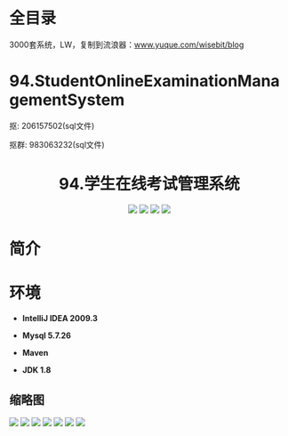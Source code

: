 # 全目录

3000套系统，LW，复制到流浪器：www.yuque.com/wisebit/blog

# 94.StudentOnlineExaminationManagementSystem

<p>抠: 206157502(sql文件)</p>
<p>抠群: 983063232(sql文件)</p>

<p><h1 align="center">94.学生在线考试管理系统</h1></p>

<p align="center">
	<img src="https://img.shields.io/badge/jdk-1.8-orange.svg"/>
    <img src="https://img.shields.io/badge/spring-5.x-lightgrey.svg"/>
    <img src="https://img.shields.io/badge/struts2-3.x-blue.svg"/>
    <img src="https://img.shields.io/badge/hibernate-3.x-blue.svg"/>
</p>

# 简介
>
# 环境

- <b>IntelliJ IDEA 2009.3</b>

- <b>Mysql 5.7.26</b>

- <b>Maven</b>

- <b>JDK 1.8</b>



## 缩略图

![](https://bitwise.oss-cn-heyuan.aliyuncs.com/2024/9/10/5a30daec-6363-43c1-b271-71fe26eea8c3.png)
![](https://bitwise.oss-cn-heyuan.aliyuncs.com/2024/9/10/e74c1282-3c64-425e-96fb-5139910768dc.png)
![](https://bitwise.oss-cn-heyuan.aliyuncs.com/2024/9/10/fc6aa3f8-8f0e-4738-b616-92bbd466202c.png)
![](https://bitwise.oss-cn-heyuan.aliyuncs.com/2024/9/10/d490c3fd-6076-4ecd-ab71-35be9a4e196d.png)
![](https://bitwise.oss-cn-heyuan.aliyuncs.com/2024/9/10/65309747-1c37-4a26-9702-842f74998d85.png)
![](https://bitwise.oss-cn-heyuan.aliyuncs.com/2024/9/10/946810ee-37e0-48ba-bc6b-6ad9ecf8f132.png)
![](https://bitwise.oss-cn-heyuan.aliyuncs.com/2024/9/10/3aff88a2-0401-49ee-b545-db482f410c86.png)

